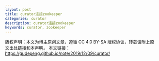 ```yaml
---
layout: post
title: curator连接zookeeper
categories: curator
description: curator连接zookeeper
keywords: curator, zookeeper
---
```


版权声明：本文为博主原创文章，遵循 CC 4.0 BY-SA 版权协议，转载请附上原文出处链接和本声明。
本文链接：https://gudepeng.github.io/note/2019/12/09/curator/

